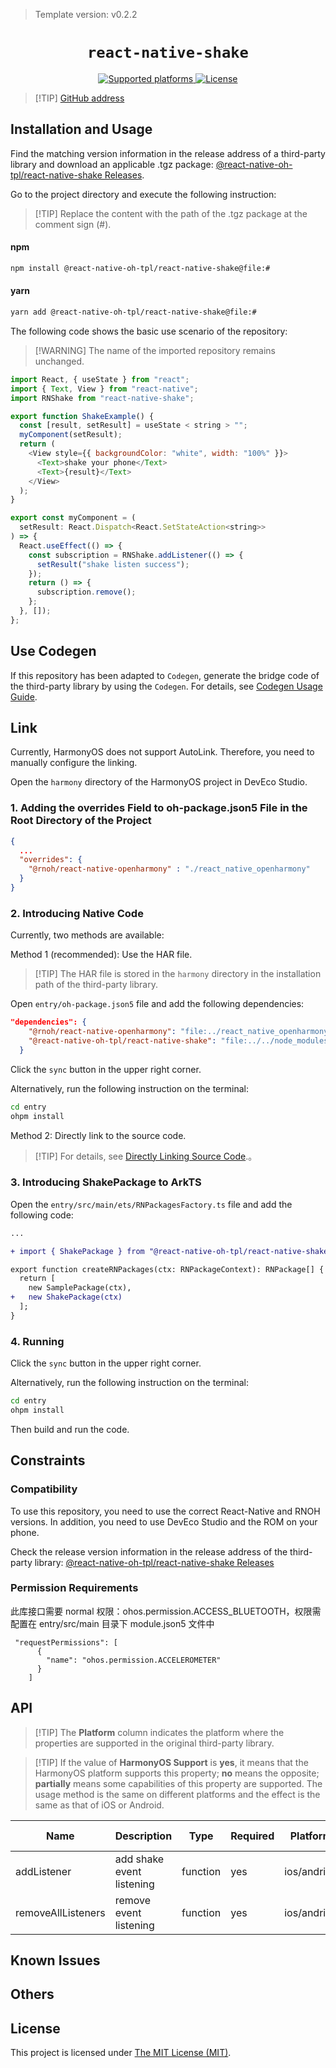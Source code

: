 > Template version: v0.2.2

<p align="center">
  <h1 align="center"> <code>react-native-shake</code> </h1>
</p>
<p align="center">
    <a href="https://github.com/Doko-Demo-Doa/react-native-shake">
        <img src="https://img.shields.io/badge/platforms-android%20|%20ios%20|%20harmony%20-lightgrey.svg" alt="Supported platforms" />
    </a>
    <a href="https://github.com/Doko-Demo-Doa/react-native-shake/blob/main/LICENSE">
        <img src="https://img.shields.io/badge/license-MIT-green.svg" alt="License" />
    </a>
</p>

> [!TIP] [GitHub address](https://github.com/react-native-oh-library/react-native-shake)

## Installation and Usage

Find the matching version information in the release address of a third-party library and download an applicable .tgz package: [@react-native-oh-tpl/react-native-shake Releases](https://github.com/react-native-oh-library/react-native-shake/releases).

Go to the project directory and execute the following instruction:

> [!TIP] Replace the content with the path of the .tgz package at the comment sign (#).

<!-- tabs:start -->

#### **npm**

```bash
npm install @react-native-oh-tpl/react-native-shake@file:#
```

#### **yarn**

```bash
yarn add @react-native-oh-tpl/react-native-shake@file:#
```

<!-- tabs:end -->

The following code shows the basic use scenario of the repository:

> [!WARNING] The name of the imported repository remains unchanged.

```js
import React, { useState } from "react";
import { Text, View } from "react-native";
import RNShake from "react-native-shake";

export function ShakeExample() {
  const [result, setResult] = useState < string > "";
  myComponent(setResult);
  return (
    <View style={{ backgroundColor: "white", width: "100%" }}>
      <Text>shake your phone</Text>
      <Text>{result}</Text>
    </View>
  );
}

export const myComponent = (
  setResult: React.Dispatch<React.SetStateAction<string>>
) => {
  React.useEffect(() => {
    const subscription = RNShake.addListener(() => {
      setResult("shake listen success");
    });
    return () => {
      subscription.remove();
    };
  }, []);
};
```

## Use Codegen

If this repository has been adapted to `Codegen`, generate the bridge code of the third-party library by using the `Codegen`. For details, see [Codegen Usage Guide](/en/codegen.md).

## Link

Currently, HarmonyOS does not support AutoLink. Therefore, you need to manually configure the linking.

Open the `harmony` directory of the HarmonyOS project in DevEco Studio.

### 1. Adding the overrides Field to oh-package.json5 File in the Root Directory of the Project

```json
{
  ...
  "overrides": {
    "@rnoh/react-native-openharmony" : "./react_native_openharmony"
  }
}
```

### 2. Introducing Native Code

Currently, two methods are available:

Method 1 (recommended): Use the HAR file.

> [!TIP] The HAR file is stored in the `harmony` directory in the installation path of the third-party library.

Open `entry/oh-package.json5` file and add the following dependencies:

```json
"dependencies": {
    "@rnoh/react-native-openharmony": "file:../react_native_openharmony",
    "@react-native-oh-tpl/react-native-shake": "file:../../node_modules/@react-native-oh-tpl/react-native-shake/harmony/shake_package.har"
  }
```

Click the `sync` button in the upper right corner.

Alternatively, run the following instruction on the terminal:

```bash
cd entry
ohpm install
```

Method 2: Directly link to the source code.

> [!TIP] For details, see [Directly Linking Source Code](/en/link-source-code.md).。

### 3. Introducing ShakePackage to ArkTS

Open the `entry/src/main/ets/RNPackagesFactory.ts` file and add the following code:

```diff
...

+ import { ShakePackage } from "@react-native-oh-tpl/react-native-shake/ts";

export function createRNPackages(ctx: RNPackageContext): RNPackage[] {
  return [
    new SamplePackage(ctx),
+   new ShakePackage(ctx)
  ];
}
```

### 4. Running

Click the `sync` button in the upper right corner.

Alternatively, run the following instruction on the terminal:

```bash
cd entry
ohpm install
```

Then build and run the code.

## Constraints

### Compatibility

To use this repository, you need to use the correct React-Native and RNOH versions. In addition, you need to use DevEco Studio and the ROM on your phone.

Check the release version information in the release address of the third-party library: [@react-native-oh-tpl/react-native-shake Releases](https://github.com/react-native-oh-library/react-native-shake/releases)

### Permission Requirements

此库接口需要 normal 权限：ohos.permission.ACCESS_BLUETOOTH，权限需配置在 entry/src/main 目录下 module.json5 文件中

```
 "requestPermissions": [
      {
        "name": "ohos.permission.ACCELEROMETER"
      }
    ]
```

## API

> [!TIP] The **Platform** column indicates the platform where the properties are supported in the original third-party library.

> [!TIP] If the value of **HarmonyOS Support** is **yes**, it means that the HarmonyOS platform supports this property; **no** means the opposite; **partially** means some capabilities of this property are supported. The usage method is the same on different platforms and the effect is the same as that of iOS or Android.

| Name               | Description               | Type     | Required | Platform    | HarmonyOS Support |
| ------------------ | ------------------------- | -------- | -------- | ----------- | ----------------- |
| addListener        | add shake event listening | function | yes      | ios/andriod | yes               |
| removeAllListeners | remove event listening    | function | yes      | ios/andriod | yes               |

## Known Issues

## Others

## License

This project is licensed under [The MIT License (MIT)](https://github.com/Doko-Demo-Doa/react-native-shake/blob/main/LICENSE).
